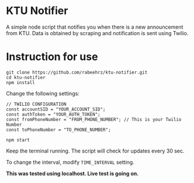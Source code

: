# KTU Notifier

A simple node script that notifies you when there is a new announcement from KTU. Data is obtained by scraping and notification is sent using Twilio.

# Instruction for use

``` 
git clone https://github.com/rabeehrz/ktu-notifier.git
cd ktu-notifier
npm install
```

Change the following settings:

```
// TWILIO CONFIGURATION
const accountSID = "YOUR_ACCOUNT_SID";
const authToken = "YOUR_AUTH_TOKEN";
const fromPhoneNumber = "FROM_PHONE_NUMBER"; // This is your Twilio Number
const toPhoneNumber = "TO_PHONE_NUMBER";
```

```
npm start
```

Keep the terminal running. The script will check for updates every 30 sec.

To change the interval, modify `TIME_INTERVAL` setting.

**This was tested using localhost. Live test is going on.**
